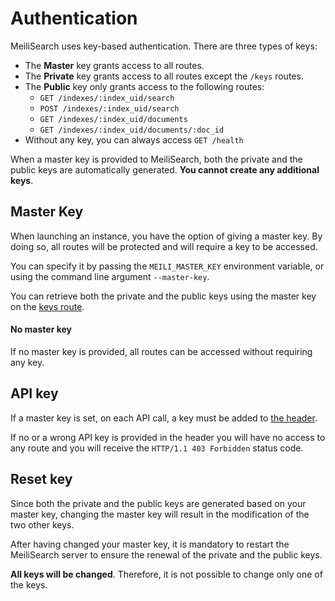 # Authentication

MeiliSearch uses key-based authentication. There are three types of keys:

- The **Master** key grants access to all routes.
- The **Private** key grants access to all routes except the `/keys` routes.
- The **Public** key only grants access to the following routes:
  - `GET /indexes/:index_uid/search`
  - `POST /indexes/:index_uid/search`
  - `GET /indexes/:index_uid/documents`
  - `GET /indexes/:index_uid/documents/:doc_id`
- Without any key, you can always access `GET /health`

When a master key is provided to MeiliSearch, both the private and the public keys are automatically generated. **You cannot create any additional keys**.

## Master Key

When launching an instance, you have the option of giving a master key. By doing so, all routes will be protected and will require a key to be accessed.

You can specify it by passing the `MEILI_MASTER_KEY` environment variable, or using the command line argument `--master-key`.

You can retrieve both the private and the public keys using the master key on the [keys route](/reference/api/keys.md).

#### No master key

If no master key is provided, all routes can be accessed without requiring any key.

## API key

If a master key is set, on each API call, a key must be added to [the header](/reference/api/README.md#authentication).

If no or a wrong API key is provided in the header you will have no access to any route and you will receive the
`HTTP/1.1 403 Forbidden` status code.

## Reset key

Since both the private and the public keys are generated based on your master key, changing the master key will result in the modification of the two other keys.

After having changed your master key, it is mandatory to restart the MeiliSearch server to ensure the renewal of the private and the public keys.

**All keys will be changed**. Therefore, it is not possible to change only one of the keys.
